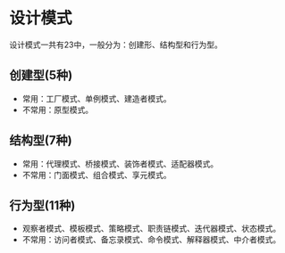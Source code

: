 # 设计模式

设计模式一共有23中，一般分为：创建形、结构型和行为型。

## 创建型(5种)
* 常用：工厂模式、单例模式、建造者模式。
* 不常用：原型模式。

## 结构型(7种)
* 常用：代理模式、桥接模式、装饰者模式、适配器模式。
* 不常用：门面模式、组合模式、享元模式。

## 行为型(11种)
* 观察者模式、模板模式、策略模式、职责链模式、迭代器模式、状态模式。
* 不常用：访问者模式、备忘录模式、命令模式、解释器模式、中介者模式。
